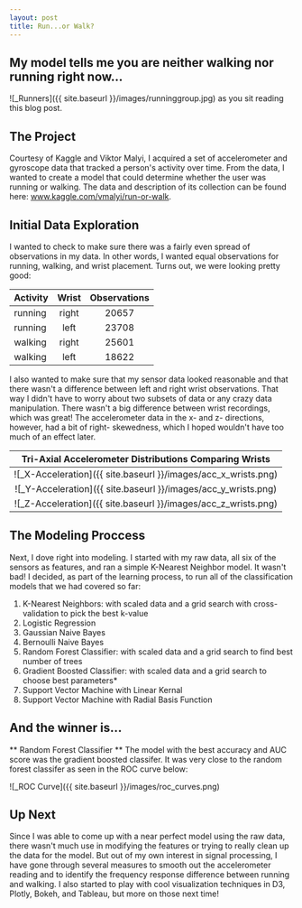 ```yaml
---
layout: post
title: Run...or Walk?
---
```

## My model tells me you are neither walking nor running right now...
![_Runners]({{ site.baseurl }}/images/runninggroup.jpg)
as you sit reading this blog post.

## The Project
Courtesy of Kaggle and Viktor Malyi, I acquired a set of accelerometer
and gyroscope data that tracked a person's activity over time. From the 
data, I wanted to create a model that could determine whether the user was
running or walking. The data and description of its collection can be found
here: www.kaggle.com/vmalyi/run-or-walk. 

## Initial Data Exploration
I wanted to check to make sure there was a fairly even spread of observations 
in my data. In other words, I wanted equal observations for running, walking, 
and wrist placement. Turns out, we were looking pretty good:

| Activity     | Wrist    | Observations  |
| -------------|:--------:|:-------------:|
| running      | right    | 20657         |
| running      | left     | 23708         |
| walking      | right    | 25601         |
| walking      | left     | 18622         |

I also wanted to make sure that my sensor data looked reasonable and that there
wasn't a difference between left and right wrist observations. That way I didn't
have to worry about two subsets of data or any crazy data manipulation. 
There wasn't a big difference between wrist recordings, which was great! The 
accelerometer data in the x- and z- directions, however, had a bit of right-
skewedness, which I hoped wouldn't have too much of an effect later.

| Tri-Axial Accelerometer Distributions Comparing Wrists       |
|:------------------------------------------------------------:|
|![_X-Acceleration]({{ site.baseurl }}/images/acc_x_wrists.png)|
|![_Y-Acceleration]({{ site.baseurl }}/images/acc_y_wrists.png)|
|![_Z-Acceleration]({{ site.baseurl }}/images/acc_z_wrists.png)|

## The Modeling Proccess
Next, I dove right into modeling. I started with my raw data, all six
of the sensors as features, and ran a simple K-Nearest Neighbor model.
It wasn't bad! I decided, as part of the learning process, to run all 
of the classification models that we had covered so far:
1. K-Nearest Neighbors: with scaled data and a grid search with cross-
validation to pick the best k-value
2. Logistic Regression
3. Gaussian Naive Bayes
4. Bernoulli Naive Bayes
5. Random Forest Classifier: with scaled data and a grid search to find
best number of trees
6. Gradient Boosted Classifier: with scaled data and a grid search to
choose best parameters*
7. Support Vector Machine with Linear Kernal
8. Support Vector Machine with Radial Basis Function

## And the winner is...
** Random Forest Classifier **
The model with the best accuracy and AUC score was the gradient boosted
classifer. It was very close to the random forest classifer as seen in the 
ROC curve below:

![_ROC Curve]({{ site.baseurl }}/images/roc_curves.png)

## Up Next
Since I was able to come up with a near perfect model using the raw data,
there wasn't much use in modifying the features or trying to really clean
up the data for the model. But out of my own interest in signal processing, 
I have gone through several measures to smooth out the accelerometer reading
and to identify the frequency response difference between running and walking.
I also started to play with cool visualization techniques in D3, Plotly, 
Bokeh, and Tableau, but more on those next time!




